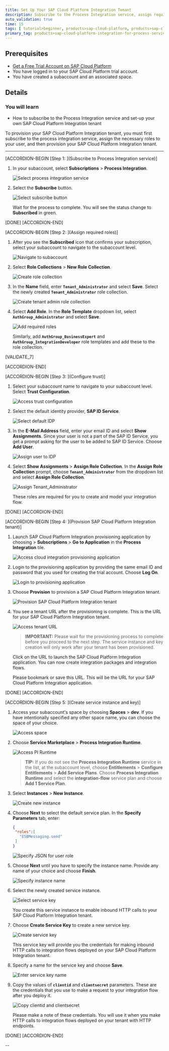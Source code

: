 ```yaml
---
title: Set Up Your SAP Cloud Platform Integration Tenant
description: Subscribe to the Process Integration service, assign required roles, and use the self-service application to provision your own SAP Cloud Platform integration tenant.
auto_validation: true
time: 15
tags: [ tutorial>beginner, products>sap-cloud-platform, products>sap-cloud-platform-connectivity, products>sap-cloud-platform-for-the-cloud-foundry-environment]
primary_tag: products>sap-cloud-platform-integration-for-process-services
---
```


## Prerequisites
 - [Get a Free Trial Account on SAP Cloud Platform](https://developers.sap.com/tutorials/hcp-create-trial-account.html)
 - You have logged in to your SAP Cloud Platform trial account.
 - You have created a subaccount and an associated space.

## Details
### You will learn
  - How to subscribe to the Process Integration service and set-up your own SAP Cloud Platform Integration tenant

To provision your SAP Cloud Platform Integration tenant, you must first subscribe to the process integration service, assign the necessary roles to your user, and then provision your SAP Cloud Platform Integration tenant.

---

[ACCORDION-BEGIN [Step 1: ](Subscribe to Process Integration service)]
1. In your subaccount, select **Subscriptions** > **Process Integration**.

    ![Select process integration service](1.1.select-process-integration.png)

2. Select the **Subscribe** button.

    ![Select subscribe button](1.2.select-subscribe.png)

    Wait for the process to complete. You will see the status change to **Subscribed** in green.

[DONE]
[ACCORDION-END]

[ACCORDION-BEGIN [Step 2: ](Assign required roles)]
1. After you see the **Subscribed** icon that confirms your subscription, select your subaccount to navigate to the subaccount level.

    ![Navigate to subaccount](2.1.navigate-to-subaccount.png)

2. Select **Role Collections** > **New Role Collection**.

    ![Create role collection](2.2.create-role-collection.png)

3. In the **Name** field, enter **`Tenant_Administrator`** and select **Save**. Select the newly created **`Tenant_Administrator`** role collection.

    ![Create tenant admin role collection](2.3.create-tenant-admin-rc.png)

4. Select **Add Role**. In the **Role Template** dropdown list, select **`AuthGroup_Administrator`** and select **Save**.

    ![Add required roles](2.4.add-role.png)

    Similarly, add **`AuthGroup_BusinessExpert`** and **`AuthGroup_IntegrationDeveloper`** role templates and add these to the role collection.

[VALIDATE_7]

[ACCORDION-END]

[ACCORDION-BEGIN [Step 3: ](Configure trust)]

1. Select your subaccount name to navigate to your subaccount level. Select **Trust Configuration**.

    ![Access trust configuration](3.1.access-trust-configuration.png)

2. Select the default identity provider, **SAP ID Service**.

    ![Select default IDP](3.2.select-default-idp.png)

3. In the **E-Mail Address** field, enter your email ID and select **Show Assignments**. Since your user is not a part of the SAP ID Service, you get a prompt asking for the user to be added to SAP ID Service. Choose **Add User**.

    ![Assign user to IDP](3.3.assign-user.png)

4. Select **Show Assignments** > **Assign Role Collection**. In the **Assign Role Collection** prompt, choose **`Tenant_Administrator`** from the dropdown list and select **Assign Role Collection**.

    ![Assign Tenant_Administrator](3.4.assign-role-collection.png)

    These roles are required for you to create and model your integration flow.


[DONE]
[ACCORDION-END]

[ACCORDION-BEGIN [Step 4: ](Provision SAP Cloud Platform Integration tenant)]
1. Launch SAP Cloud Platform Integration provisioning application by choosing **<subaccount-name>** > **Subscriptions** > **Go to Application** in the **Process Integration** tile.

    ![Access cloud integration provisioning application](5.1.access-prov-app.png)

2. Login to the provisioning application by providing the same email ID and password that you used for creating the trial account. Choose **Log On**.

    ![Login to provisioning application](5.2.login-prov-app.png)

3. Choose **Provision** to provision a SAP Cloud Platform Integration tenant.

    ![Provision SAP Cloud Platform Integration tenant](5.3.provision-cpi.png)

4. You see a tenant URL after the provisioning is complete. This is the URL for your SAP Cloud Platform Integration tenant.

    ![Access tenant URL](5.4.access-tenant-url.png)

    >**IMPORTANT:** Please wait for the provisioning process to complete before you proceed to the next step. The service instance and key creation will only work after your tenant has been provisioned. 

    Click on the URL to launch the SAP Cloud Platform Integration application. You can now create integration packages and integration flows.

    Please bookmark or save this URL. This will be the URL for your SAP Cloud Platform Integration application.


[DONE]
[ACCORDION-END]

[ACCORDION-BEGIN [Step 5: ](Create service instance and key)]
1. Access your subaccount's space by choosing **Spaces** > **dev**. If you have intentionally specified any other space name, you can choose the space of your choice.

    ![Access space](4.1.access-space.png)

2. Choose **Service Marketplace** > **Process Integration Runtime**.

    ![Access PI Runtime](4.2.access-process-integration-runtime.png)

    >**TIP:** If you do not see the **Process Integration Runtime** service in the list, at the subaccount level, choose **Entitlements** > **Configure Entitlements** > **Add Service Plans**. Choose **Process Integration Runtime** and select the **integration-flow** service plan and choose **Add 1 Service Plan**.

3. Select **Instances** > **New Instance**.

    ![Create new instance](4.3.create.new.instance.png)

4. Choose **Next** to select the default service plan. In the **Specify Parameters** tab, enter:

    ```JSON
    {
     "roles":[
       "ESBMessaging.send"
     ]
    }
    ```

    ![Specify JSON for user role](4.4.specify-json-instance.png)

5. Choose **Next** until you have to specify the instance name. Provide any name of your choice and choose **Finish**.

    ![Specify instance name](4.5.specify-instance-name.png)

6. Select the newly created service instance.

    ![Select service key](4.6.select-service-instance.png)

    You create this service instance to enable inbound HTTP calls to your SAP Cloud Platform Integration tenant.

7. Choose **Create Service Key** to create a new service key.

    ![Create service key](4.7.create-service-key.png)

    This service key will provide you the credentials for making inbound HTTP calls to integration flows deployed on your SAP Cloud Platform Integration tenant.

8. Specify a name for the service key and choose **Save**.

    ![Enter service key name](4.8.create-service-key-2.png)

9. Copy the values of **`clientid`** and **`clientsecret`** parameters. These are the credentials that you use to make a request to your integration flow after you deploy it.

    ![Copy clientid and clientsecret](4.9.copy-clientid-secret.png)

    Please make a note of these credentials. You will use it when you make HTTP calls to integration flows deployed on your tenant with HTTP endpoints.


[DONE]
[ACCORDION-END]



--
